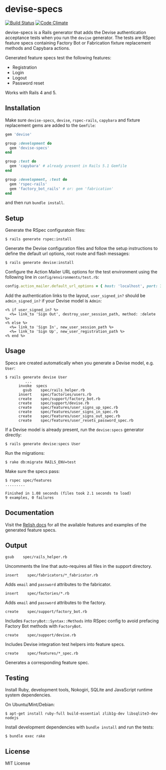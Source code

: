 # devise-specs

[![Build Status](https://travis-ci.org/andrii/devise-specs.svg?branch=master)](https://travis-ci.org/andrii/devise-specs)
[![Code Climate](https://codeclimate.com/github/andrii/devise-specs/badges/gpa.svg)](https://codeclimate.com/github/andrii/devise-specs)

devise-specs is a Rails generator that adds the Devise authentication acceptance tests when you run the `devise` generator. The tests are RSpec feature specs containing Factory Bot or Fabrication fixture replacement methods and Capybara actions.

Generated feature specs test the following features:
* Registration
* Login
* Logout
* Password reset

Works with Rails 4 and 5.

## Installation

Make sure `devise-specs`, `devise`, `rspec-rails`, `capybara` and fixture replacement gems are added to the `Gemfile`:
```ruby
gem 'devise'

group :development do
  gem 'devise-specs'
end

group :test do
  gem 'capybara' # already present in Rails 5.1 Gemfile
end

group :development, :test do
  gem 'rspec-rails'
  gem 'factory_bot_rails' # or: gem 'fabrication'
end
```

and then run `bundle install`.

## Setup

Generate the RSpec configuratoin files:
```
$ rails generate rspec:install
```

Generate the Devise configuration files and follow the setup instructions to define the default url options, root route and flash messages:
```
$ rails generate devise:install
```

Configure the Action Mailer URL options for the test environment using the following line in `config/environments/test.rb`:
```ruby
config.action_mailer.default_url_options = { host: 'localhost', port: 3001 }
```

Add the authentication links to the layout, `user_signed_in?` should be `admin_signed_in?` if your Devise model is `Admin`:
```erb
<% if user_signed_in? %>
  <%= link_to 'Sign Out', destroy_user_session_path, method: :delete %>
<% else %>
  <%= link_to 'Sign In', new_user_session_path %>
  <%= link_to 'Sign Up', new_user_registration_path %>
<% end %>
```

## Usage

Specs are created automatically when you generate a Devise model, e.g. `User`:
```
$ rails generate devise User
         ...
      invoke  specs
        gsub    spec/rails_helper.rb
      insert    spec/factories/users.rb
      create    spec/support/factory_bot.rb
      create    spec/support/devise.rb
      create    spec/features/user_signs_up_spec.rb
      create    spec/features/user_signs_in_spec.rb
      create    spec/features/user_signs_out_spec.rb
      create    spec/features/user_resets_password_spec.rb
```

If a Devise model is already present, run the `devise:specs` generator directly:
```
$ rails generate devise:specs User
```

Run the migrations:
```
$ rake db:migrate RAILS_ENV=test
```

Make sure the specs pass:
```
$ rspec spec/features
.........

Finished in 1.08 seconds (files took 2.1 seconds to load)
9 examples, 0 failures
```

## Documentation

Visit the [Relish docs](https://relishapp.com/andrii/devise-specs/docs) for all the available features and examples of the generated feature specs.

## Output

`gsub    spec/rails_helper.rb`

Uncomments the line that auto-requires all files in the support directory.

`insert    spec/fabricators/*_fabricator.rb`

Adds `email` and `password` attributes to the fabricator.

`insert    spec/factories/*.rb`

Adds `email` and `password` attributes to the factory.

`create    spec/support/factory_bot.rb`

Includes `FactoryBot::Syntax::Methods` into RSpec config to avoid prefacing Factory Bot methods with `FactoryBot`.

`create    spec/support/devise.rb`

Includes Devise integration test helpers into feature specs.

`create    spec/features/*_spec.rb`

Generates a corresponding feature spec.

## Testing

Install Ruby, development tools, Nokogiri, SQLite and JavaScript runtime system dependencies.

On Ubuntu/Mint/Debian:
```
$ apt-get install ruby-full build-essential zlib1g-dev libsqlite3-dev nodejs
```

Install development dependencies with `bundle install` and run the tests: 
```
$ bundle exec rake
```

## License

MIT License
